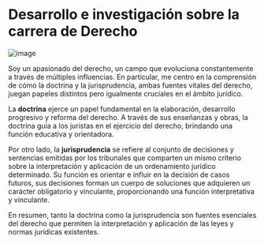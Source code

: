 
# Desarrollo e investigación sobre la carrera de Derecho 

![image](https://github.com/JoseMBanzer42/CarreraDeDerecho/assets/7370358/03b3dc97-2a00-465e-a5fc-8d2b29c2860e)


Soy un apasionado del derecho, un campo que evoluciona constantemente a través de múltiples influencias. En particular, me centro en la comprensión de cómo la doctrina y la jurisprudencia, ambas fuentes vitales del derecho, juegan papeles distintos pero igualmente cruciales en el ámbito jurídico.

La **doctrina** ejerce un papel fundamental en la elaboración, desarrollo progresivo y reforma del derecho. A través de sus enseñanzas y obras, la doctrina guía a los juristas en el ejercicio del derecho, brindando una función educativa y orientadora.

Por otro lado, la **jurisprudencia** se refiere al conjunto de decisiones y sentencias emitidas por los tribunales que comparten un mismo criterio sobre la interpretación y aplicación de un ordenamiento jurídico determinado. Su función es orientar e influir en la decisión de casos futuros, sus decisiones forman un cuerpo de soluciones que adquieren un carácter obligatorio y vinculante, proporcionando una función interpretativa y vinculante.

En resumen, tanto la doctrina como la jurisprudencia son fuentes esenciales del derecho que permiten la interpretación y aplicación de las leyes y normas jurídicas existentes.
